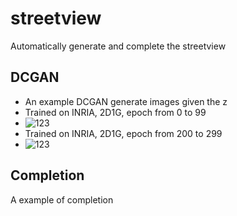 # streetview
Automatically generate and complete the streetview

## DCGAN
- An example DCGAN generate images given the z
- Trained on INRIA, 2D1G, epoch from 0 to 99
- ![123](/src/INRIA_ep0_2_ep99.gif)
- Trained on INRIA, 2D1G, epoch from 200 to 299
- ![123](/src/INRIA_ep200_2_ep299.gif)

## Completion

A example of completion

